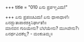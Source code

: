 +++
title = "010 ಏನು ಪ್ರಪಞ್ಚವಿದು!"

+++
ಏನು ಪ್ರಪಂಚವಿದು! ಏನು ಧಾಳಾಧಾಳಿ!।  
ಏನದ್ಭುತಾಪಾರಶಕ್ತಿನಿರ್ಘಾತ!॥  
ಮಾನವನ ಗುರಿಯೇನು? ಬೆಲೆಯೇನು? ಮುಗಿವೇನು?।  
ಏನರ್ಥವಿದಕೆಲ್ಲ? - ಮಂಕುತಿಮ್ಮ॥  
